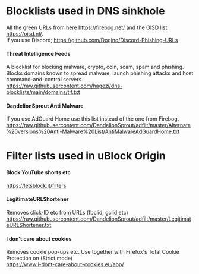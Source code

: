 # Blocklists used in DNS sinkhole
All the green URLs from here https://firebog.net/ and the OISD list https://oisd.nl/.  
If you use Discord; https://github.com/Dogino/Discord-Phishing-URLs  

#### Threat Intelligence Feeds
A blocklist for blocking malware, crypto, coin, scam, spam and phishing. Blocks domains known to spread malware, launch phishing attacks and host command-and-control servers.  
https://raw.githubusercontent.com/hagezi/dns-blocklists/main/domains/tif.txt  

#### DandelionSprout Anti Malware  
If you use AdGuard Home use this list instead of the one from Firebog.  
https://raw.githubusercontent.com/DandelionSprout/adfilt/master/Alternate%20versions%20Anti-Malware%20List/AntiMalwareAdGuardHome.txt  


# Filter lists used in uBlock Origin

#### Block YouTube shorts etc
https://letsblock.it/filters

#### LegitimateURLShortener  
Removes click-ID etc from URLs (fbclid, gclid etc)  
https://raw.githubusercontent.com/DandelionSprout/adfilt/master/LegitimateURLShortener.txt  

#### I don't care about cookies  
Removes cookie pop-ups etc. Use together with Firefox's Total Cookie Protection on (Strict mode)  
https://www.i-dont-care-about-cookies.eu/abp/  